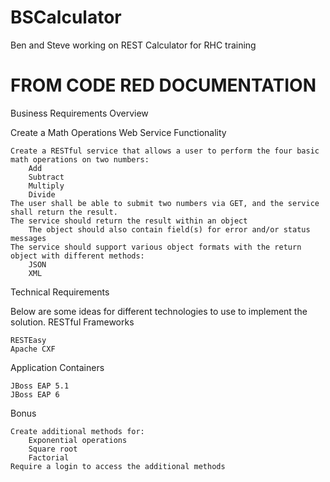 BSCalculator
============

Ben and Steve working on REST Calculator for RHC training


FROM CODE RED DOCUMENTATION
==========================
Business Requirements
Overview

Create a Math Operations Web Service
Functionality

    Create a RESTful service that allows a user to perform the four basic math operations on two numbers:
        Add
        Subtract
        Multiply
        Divide
    The user shall be able to submit two numbers via GET, and the service shall return the result.
    The service should return the result within an object
        The object should also contain field(s) for error and/or status messages
    The service should support various object formats with the return object with different methods:
        JSON
        XML

Technical Requirements

Below are some ideas for different technologies to use to implement the solution.
RESTful Frameworks

    RESTEasy
    Apache CXF

Application Containers

    JBoss EAP 5.1
    JBoss EAP 6

Bonus

    Create additional methods for:
        Exponential operations
        Square root
        Factorial
    Require a login to access the additional methods

